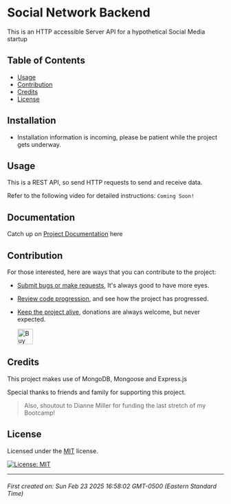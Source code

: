 # Social Network Backend

This is an HTTP accessible Server API for a hypothetical Social Media startup



## Table of Contents

- [Usage](#usage)
- [Contribution](#contribution)
- [Credits](#credits)
- [License](#license)





## Installation

* Installation information is incoming, please be patient while the project gets underway.





## Usage

This is a REST API, so send HTTP requests to send and receive data.

Refer to the following video for detailed instructions: `Coming Soon!`





## Documentation

Catch up on [Project Documentation](https://github.com/ArtOfTheNiles/social-network-backend/wiki) here




## Contribution

For those interested, here are ways that you can contribute to the project:

* [Submit bugs or make requests](https://github.com/ArtOfTheNiles/social-network-backend/issues), It's always good to have more eyes.
* [Review code progression](https://github.com/ArtOfTheNiles/social-network-backend/pulls), and see how the project has progressed.
* [Keep the project alive](https://ko-fi.com/artoftheniles#), donations are always welcome, but never expected.

    <a href='https://ko-fi.com/V7V116V0Z9' target='_blank'><img height='36' style='border:0px;height:36px;' src='https://storage.ko-fi.com/cdn/kofi6.png?v=6' border='0' alt='Buy Me a Coffee at ko-fi.com' /></a>




## Credits

This project makes use of MongoDB, Mongoose and Express.js

Special thanks to friends and family for supporting this project.

> Also, shoutout to Dianne Miller for funding the last stretch of my Bootcamp!


## License

Licensed under the [MIT](LICENSE.txt) license. 

[![License: MIT](https://img.shields.io/badge/License-MIT-yellow.svg)](https://opensource.org/licenses/MIT)

---

###### First created on: Sun Feb 23 2025 16:58:02 GMT-0500 (Eastern Standard Time)
